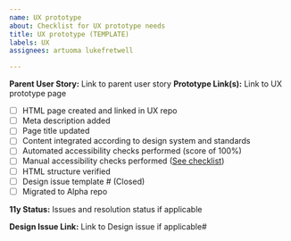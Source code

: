 ```yaml
---
name: UX prototype
about: Checklist for UX prototype needs
title: UX prototype (TEMPLATE)
labels: UX
assignees: artuoma lukefretwell

---
```


**Parent User Story:** Link to parent user story
**Prototype Link(s):** Link to UX prototype page

- [ ] HTML page created and linked in UX repo
- [ ] Meta description added 
- [ ] Page title updated
- [ ] Content integrated according to design system and standards 
- [ ] Automated accessibility checks performed (score of 100%)
- [ ] Manual accessibility checks performed ([See checklist](https://drive.google.com/open?id=0B72FqFUONAggazJwQURQeTBPMEZGRjJXSFNGcDJrMF9ENERR))
- [ ] HTML structure verified
- [ ] Design issue template # (Closed)
- [ ] Migrated to Alpha repo

**11y Status:** Issues and resolution status if applicable


**Design Issue Link:** Link to Design issue if applicable#
